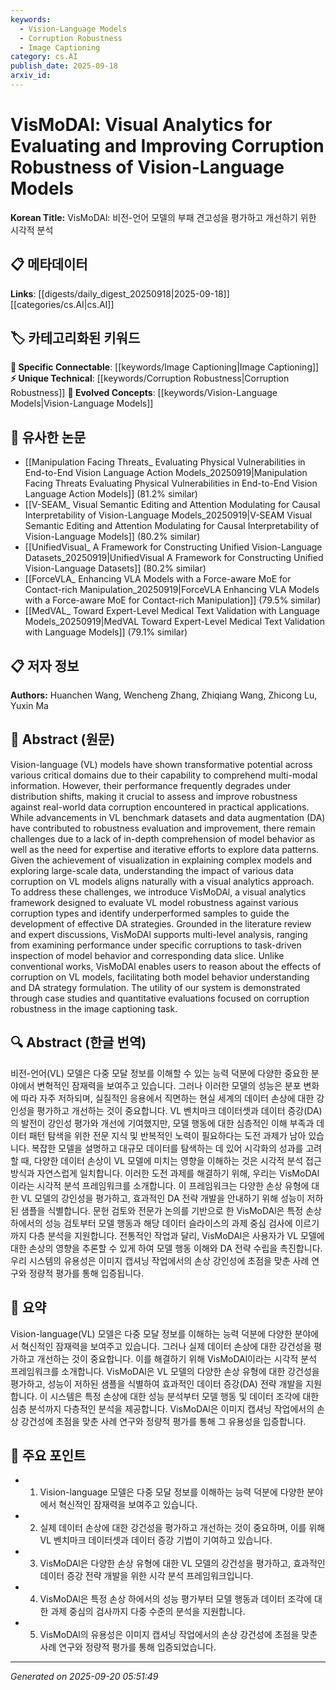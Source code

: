 ```yaml
---
keywords:
  - Vision-Language Models
  - Corruption Robustness
  - Image Captioning
category: cs.AI
publish_date: 2025-09-18
arxiv_id:
---
```


<!-- KEYWORD_LINKING_METADATA:
{
  "processed_timestamp": "2025-09-22 22:01:45.302067",
  "vocabulary_version": "1.0",
  "selected_keywords": [
    "Vision-Language Models",
    "Corruption Robustness",
    "Image Captioning"
  ],
  "rejected_keywords": [
    "Data Augmentation",
    "Visual Analytics"
  ],
  "similarity_scores": {
    "Vision-Language Models": 0.88,
    "Corruption Robustness": 0.8,
    "Image Captioning": 0.79
  },
  "extraction_method": "AI_prompt_based",
  "budget_applied": true
}
-->

# VisMoDAl: Visual Analytics for Evaluating and Improving Corruption Robustness of Vision-Language Models

**Korean Title:** VisMoDAl: 비전-언어 모델의 부패 견고성을 평가하고 개선하기 위한 시각적 분석

## 📋 메타데이터

**Links**: [[digests/daily_digest_20250918|2025-09-18]]        [[categories/cs.AI|cs.AI]]

## 🏷️ 카테고리화된 키워드
**🔗 Specific Connectable**: [[keywords/Image Captioning|Image Captioning]]
**⚡ Unique Technical**: [[keywords/Corruption Robustness|Corruption Robustness]]
**🚀 Evolved Concepts**: [[keywords/Vision-Language Models|Vision-Language Models]]

## 🔗 유사한 논문
- [[Manipulation Facing Threats_ Evaluating Physical Vulnerabilities in End-to-End Vision Language Action Models_20250919|Manipulation Facing Threats Evaluating Physical Vulnerabilities in End-to-End Vision Language Action Models]] (81.2% similar)
- [[V-SEAM_ Visual Semantic Editing and Attention Modulating for Causal Interpretability of Vision-Language Models_20250919|V-SEAM Visual Semantic Editing and Attention Modulating for Causal Interpretability of Vision-Language Models]] (80.2% similar)
- [[UnifiedVisual_ A Framework for Constructing Unified Vision-Language Datasets_20250919|UnifiedVisual A Framework for Constructing Unified Vision-Language Datasets]] (80.2% similar)
- [[ForceVLA_ Enhancing VLA Models with a Force-aware MoE for Contact-rich Manipulation_20250919|ForceVLA Enhancing VLA Models with a Force-aware MoE for Contact-rich Manipulation]] (79.5% similar)
- [[MedVAL_ Toward Expert-Level Medical Text Validation with Language Models_20250919|MedVAL Toward Expert-Level Medical Text Validation with Language Models]] (79.1% similar)

## 📋 저자 정보

**Authors:** Huanchen Wang, Wencheng Zhang, Zhiqiang Wang, Zhicong Lu, Yuxin Ma

## 📄 Abstract (원문)

Vision-language (VL) models have shown transformative potential across
various critical domains due to their capability to comprehend multi-modal
information. However, their performance frequently degrades under distribution
shifts, making it crucial to assess and improve robustness against real-world
data corruption encountered in practical applications. While advancements in VL
benchmark datasets and data augmentation (DA) have contributed to robustness
evaluation and improvement, there remain challenges due to a lack of in-depth
comprehension of model behavior as well as the need for expertise and iterative
efforts to explore data patterns. Given the achievement of visualization in
explaining complex models and exploring large-scale data, understanding the
impact of various data corruption on VL models aligns naturally with a visual
analytics approach. To address these challenges, we introduce VisMoDAl, a
visual analytics framework designed to evaluate VL model robustness against
various corruption types and identify underperformed samples to guide the
development of effective DA strategies. Grounded in the literature review and
expert discussions, VisMoDAl supports multi-level analysis, ranging from
examining performance under specific corruptions to task-driven inspection of
model behavior and corresponding data slice. Unlike conventional works,
VisMoDAl enables users to reason about the effects of corruption on VL models,
facilitating both model behavior understanding and DA strategy formulation. The
utility of our system is demonstrated through case studies and quantitative
evaluations focused on corruption robustness in the image captioning task.

## 🔍 Abstract (한글 번역)

비전-언어(VL) 모델은 다중 모달 정보를 이해할 수 있는 능력 덕분에 다양한 중요한 분야에서 변혁적인 잠재력을 보여주고 있습니다. 그러나 이러한 모델의 성능은 분포 변화에 따라 자주 저하되며, 실질적인 응용에서 직면하는 현실 세계의 데이터 손상에 대한 강인성을 평가하고 개선하는 것이 중요합니다. VL 벤치마크 데이터셋과 데이터 증강(DA)의 발전이 강인성 평가와 개선에 기여했지만, 모델 행동에 대한 심층적인 이해 부족과 데이터 패턴 탐색을 위한 전문 지식 및 반복적인 노력이 필요하다는 도전 과제가 남아 있습니다. 복잡한 모델을 설명하고 대규모 데이터를 탐색하는 데 있어 시각화의 성과를 고려할 때, 다양한 데이터 손상이 VL 모델에 미치는 영향을 이해하는 것은 시각적 분석 접근 방식과 자연스럽게 일치합니다. 이러한 도전 과제를 해결하기 위해, 우리는 VisMoDAl이라는 시각적 분석 프레임워크를 소개합니다. 이 프레임워크는 다양한 손상 유형에 대한 VL 모델의 강인성을 평가하고, 효과적인 DA 전략 개발을 안내하기 위해 성능이 저하된 샘플을 식별합니다. 문헌 검토와 전문가 논의를 기반으로 한 VisMoDAl은 특정 손상 하에서의 성능 검토부터 모델 행동과 해당 데이터 슬라이스의 과제 중심 검사에 이르기까지 다층 분석을 지원합니다. 전통적인 작업과 달리, VisMoDAl은 사용자가 VL 모델에 대한 손상의 영향을 추론할 수 있게 하여 모델 행동 이해와 DA 전략 수립을 촉진합니다. 우리 시스템의 유용성은 이미지 캡셔닝 작업에서의 손상 강인성에 초점을 맞춘 사례 연구와 정량적 평가를 통해 입증됩니다.

## 📝 요약

Vision-language(VL) 모델은 다중 모달 정보를 이해하는 능력 덕분에 다양한 분야에서 혁신적인 잠재력을 보여주고 있습니다. 그러나 실제 데이터 손상에 대한 강건성을 평가하고 개선하는 것이 중요합니다. 이를 해결하기 위해 VisMoDAl이라는 시각적 분석 프레임워크를 소개합니다. VisMoDAl은 VL 모델의 다양한 손상 유형에 대한 강건성을 평가하고, 성능이 저하된 샘플을 식별하여 효과적인 데이터 증강(DA) 전략 개발을 지원합니다. 이 시스템은 특정 손상에 대한 성능 분석부터 모델 행동 및 데이터 조각에 대한 심층 분석까지 다층적인 분석을 제공합니다. VisMoDAl은 이미지 캡셔닝 작업에서의 손상 강건성에 초점을 맞춘 사례 연구와 정량적 평가를 통해 그 유용성을 입증합니다.

## 🎯 주요 포인트

- 1. Vision-language 모델은 다중 모달 정보를 이해하는 능력 덕분에 다양한 분야에서 혁신적인 잠재력을 보여주고 있습니다.

- 2. 실제 데이터 손상에 대한 강건성을 평가하고 개선하는 것이 중요하며, 이를 위해 VL 벤치마크 데이터셋과 데이터 증강 기법이 기여하고 있습니다.

- 3. VisMoDAl은 다양한 손상 유형에 대한 VL 모델의 강건성을 평가하고, 효과적인 데이터 증강 전략 개발을 위한 시각 분석 프레임워크입니다.

- 4. VisMoDAl은 특정 손상 하에서의 성능 평가부터 모델 행동과 데이터 조각에 대한 과제 중심의 검사까지 다중 수준의 분석을 지원합니다.

- 5. VisMoDAl의 유용성은 이미지 캡셔닝 작업에서의 손상 강건성에 초점을 맞춘 사례 연구와 정량적 평가를 통해 입증되었습니다.

---

*Generated on 2025-09-20 05:51:49*